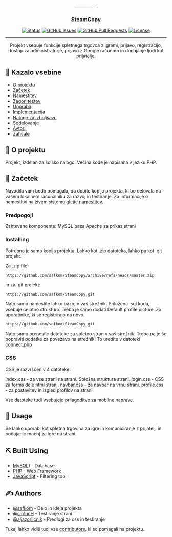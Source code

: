 <p align="center">
  <a href="" rel="noopener"><b style="color:white; font-family:'Courier New', Courier, monospace">SteamCopy</b>
</p>

<h3 align="center">SteamCopy</h3>

<div align="center">

  [![Status](https://img.shields.io/badge/status-active-success.svg)]() 
  [![GitHub Issues](https://img.shields.io/github/issues/kylelobo/The-Documentation-Compendium.svg)](https://github.com/kylelobo/The-Documentation-Compendium/issues)
  [![GitHub Pull Requests](https://img.shields.io/github/issues-pr/kylelobo/The-Documentation-Compendium.svg)](https://github.com/kylelobo/The-Documentation-Compendium/pulls)
  [![License](https://img.shields.io/badge/license-MIT-blue.svg)](/LICENSE)

</div>

---

<p align="center">Projekt vsebuje funkcije spletnega trgovca z igrami, prijavo, registracijo, dostop za administratorje, prijavo z Google računom in dodajanje ljudi kot prijatelje.
    <br> 
</p>

## 📝 Kazalo vsebine
- [O projektu](#o-projektu)
- [Začetek](#začetek)
- [Namestitev](#namestitev)
- [Zagon testov](#zagon-testov)
- [Uporaba](#uporaba)
- [Implementacija](#implementacija)
- [Naloge za izboljšavo](../TODO.md)
- [Sodelovanje](../CONTRIBUTING.md)
- [Avtorji](#avtorji)
- [Zahvale](#zahvale)

## 🧐 O projektu <a name = "o-projektu"></a>
Projekt, izdelan za šolsko nalogo. Večina kode je napisana v jeziku PHP.

## 🏁 Začetek <a name = "začetek"></a>
Navodila vam bodo pomagala, da dobite kopijo projekta, ki bo delovala na vašem lokalnem računalniku za razvoj in testiranje. Za informacije o namestitvi na živem sistemu glejte [namestitev](#namestitev).

### Predpogoji
Zahtevane komponente:
MySQL baza
Apache za prikaz strani



### Installing
Potrebna je samo kopija projekta. Lahko kot .zip datoteka, lahko pa kot .git projekt.

Za .zip file:

```
https://github.com/safkom/SteamCopy/archive/refs/heads/master.zip
```

in za .git projekt:

```
https://github.com/safkom/SteamCopy.git
```
Nato samo namestite lahko bazo, v vaš strežnik. Priložena .sql koda, vsebuje celotno strukturo. Treba je samo dodati Default profile picture. Za uporabnike, ki se registrirajo na novo.
```
https://github.com/safkom/SteamCopy.git
```

Nato samo prenesite datoteke za spletno stran v vaš strežnik.
Treba pa je še popraviti podatke za povezavo na strežnik!
To uredite v datoteki [connect.php](https://github.com/safkom/SteamCopy/blob/master/connect.php)

### CSS
CSS je razvrščen v 4 datoteke:

index.css - za vse strani na strani. Splošna struktura strani.
login.css - CSS za forms dele html strani.
navbar.css - za navbar na vrhu strani.
profile.css - za postavitev in izgled profilov na strani.

Vse datoteke tudi vsebujejo prilagoditve za mobilne naprave.

## 🎈 Usage <a name="usage"></a>
Se lahko uporabi kot spletna trgovina za igre in komuniciranje z prijatelji in podajanje mnenj za igre na strani.


## ⛏️ Built Using <a name = "built_using"></a>
- [MySQL](https://www.mysql.com)) - Database
- [PHP](https://www.php.net) - Web Framework
- [JavaScript](https://developer.mozilla.org/en-US/docs/Web/JavaScript) - Filtering tool

## ✍️ Authors <a name = "authors"></a>
- [@safkom](https://github.com/safkom) - Delo in ideja projekta
- [@sm1ncH](https://github.com/sm1ncH) - Testiranje strani
- [@aljazorlicnik](https://github.com/aljazorlicnik) - Predlogi za css in testiranje

Tukaj lahko vidiš tudi vse [contributors](https://github.com/safkom/SteamCopy/contributors), ki so pomagali na projektu.
